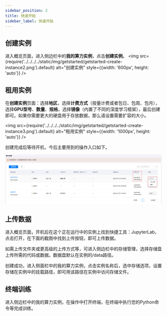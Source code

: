 ```yaml
---
sidebar_position: 2
title: 快速开始
sidebar_label: 快速开始
---
```


## 创建实例

进入概览页面，进入侧边栏中的**我的算力实例**，点击**创建实例**。
<img src={require('../../../../static/img/getstarted/getstarted-create-instance2.png').default} alt="创建实例" style={{width: '600px', height: 'auto'}} />

## 租用实例

在**创建实例**页面：选择**地区**，选择**计费方式**（按量计费或者包日、包周、包月），选择**GPU型号**、**数量**、**规格**，选择**镜像**（内置了不同的深度学习框架），最后创建即可。如果你需要更大的硬盘用于存放数据，那么请设置需要扩容的大小。

<img src={require('../../../../static/img/getstarted/getstarted-create-instance3.png').default} alt="租用实例" style={{width: '1000px', height: 'auto'}} />

创建完成后等待开机，今后主要用到的操作入口如下。

![快速开始-租用实例-示意图](../../../../static/img/getstarted/getstarted-create-instance4.png)

## 上传数据

进入概览页面，开机后在这个正在运行中的实例上找到快捷工具：JupyterLab，点击打开，在下面的截图中找到上传按钮，即可上传数据。

如需上传文件夹或更高级的上传方式等，可进入侧边栏中的存储管理，选择存储盘上传所需的代码或数据。数据盘默认在实例的/data路径。

<!-- 如果需要更多的存储空间，点击创建存储进入新建存储页面，选择地区、付费方式、存储类别、存储大小，设置存储名称，点击立即创建。除新建存储外，也可以对系统默认数据盘进行扩容。 -->

创建成功，进入侧面栏中的我的算力实例，点击实例名称后，选中存储选项，设置存储在实例中的挂载路径，即可用该路径在实例中访问存储文件。

## 终端训练

进入侧边栏中的我的算力实例，在操作中打开终端，在终端中执行您的Python命令等完成训练。




